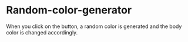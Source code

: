 # Random-color-generator
When you click on the button, a random color is generated and the body color is changed accordingly.
